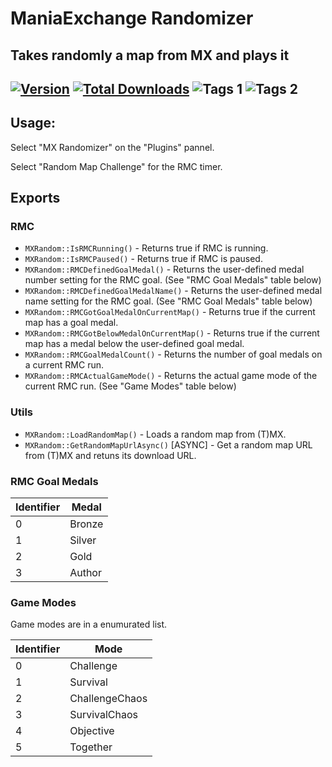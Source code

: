 # ManiaExchange Randomizer
## Takes randomly a map from MX and plays it

[![Version](https://img.shields.io/badge/dynamic/json?color=pink&label=Version&query=version&url=https%3A%2F%2Fopenplanet.dev%2Fapi%2Fplugin%2F124)](https://openplanet.dev/plugin/mxrandom)
[![Total Downloads](https://img.shields.io/badge/dynamic/json?color=green&label=Downloads&query=downloads&url=https%3A%2F%2Fopenplanet.dev%2Fapi%2Fplugin%2F124)](https://openplanet.dev/plugin/mxrandom)
![Tags 1](https://img.shields.io/badge/dynamic/json?color=darkgreen&label=Game&query=games%5B0%5D&url=https%3A%2F%2Fopenplanet.dev%2Fapi%2Fplugin%2F124)
![Tags 2](https://img.shields.io/badge/dynamic/json?color=blue&label=Game&query=games%5B1%5D&url=https%3A%2F%2Fopenplanet.dev%2Fapi%2Fplugin%2F124)
---
## Usage:

Select "MX Randomizer" on the "Plugins" pannel.

Select "Random Map Challenge" for the RMC timer.

## Exports

### RMC
- `MXRandom::IsRMCRunning()` - Returns true if RMC is running.
- `MXRandom::IsRMCPaused()` - Returns true if RMC is paused.
- `MXRandom::RMCDefinedGoalMedal()` - Returns the user-defined medal number setting for the RMC goal. (See "RMC Goal Medals" table below)
- `MXRandom::RMCDefinedGoalMedalName()` - Returns the user-defined medal name setting for the RMC goal. (See "RMC Goal Medals" table below)
- `MXRandom::RMCGotGoalMedalOnCurrentMap()` - Returns true if the current map has a goal medal.
- `MXRandom::RMCGotBelowMedalOnCurrentMap()` - Returns true if the current map has a medal below the user-defined goal medal.
- `MXRandom::RMCGoalMedalCount()` - Returns the number of goal medals on a current RMC run.
- `MXRandom::RMCActualGameMode()` - Returns the actual game mode of the current RMC run. (See "Game Modes" table below)

### Utils
- `MXRandom::LoadRandomMap()` - Loads a random map from (T)MX.
- `MXRandom::GetRandomMapUrlAsync()` [ASYNC] - Get a random map URL from (T)MX and retuns its download URL.


### RMC Goal Medals

| Identifier | Medal  |
|------------|--------|
| 0          | Bronze |
| 1          | Silver |
| 2          | Gold   |
| 3          | Author |

### Game Modes

Game modes are in a enumurated list.

| Identifier | Mode             |
|------------|------------------|
| 0          | Challenge        |
| 1          | Survival         |
| 2          | ChallengeChaos   |
| 3          | SurvivalChaos    |
| 4          | Objective        |
| 5          | Together         |
